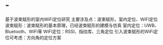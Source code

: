 # -
基于波束赋形的室内WiFi定位研究
主要涉及点：波束赋形，室内定位、WiFi定位
波束赋形：波束赋形的基本原理，已经波束赋形的建模与仿真
室内定位：UWB、Bluetooth、WiFi等
WiFi定位：RSSI、指纹库、三角定位
引入波束赋形的WiFi定位可考虑：方向角的定位方案
